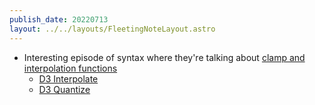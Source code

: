 ```yaml
---
publish_date: 20220713    
layout: ../../layouts/FleetingNoteLayout.astro
---
```

- Interesting episode of syntax where they're talking about [clamp and interpolation functions](https://syntax.fm/show/482/clamp-and-interpolate)
	- [D3 Interpolate](https://observablehq.com/collection/@d3/d3-interpolate)
	- [D3 Quantize](https://observablehq.com/@d3/d3-quantize)